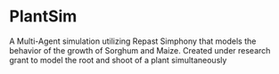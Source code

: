 # PlantSim
A Multi-Agent simulation utilizing Repast Simphony that models the behavior of the growth of Sorghum and Maize. Created under research grant to model the root and shoot of a plant simultaneously
